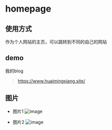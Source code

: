 # homepage

## 使用方式
作为个人网站的主页，可以跳转到不同的自己的网站

## demo

我的blog
> https://www.huaimingxiang.site/

## 图片

- 图片1
![image](https://github.com/huaimingxiang/homepage/tree/master/img/homepage.png)

- 图片2
![image](https://github.com/huaimingxiang/homepage/tree/master/img/homepage2.png)
